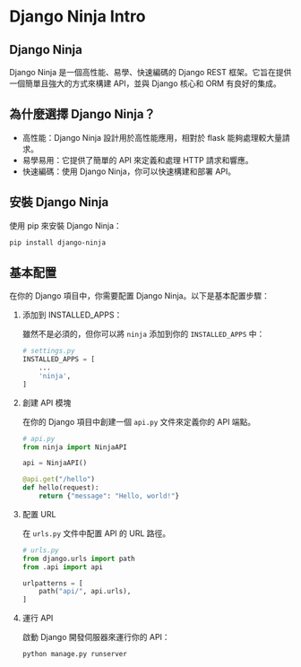 # Django Ninja Intro

## Django Ninja
Django Ninja 是一個高性能、易學、快速編碼的 Django REST 框架。它旨在提供一個簡單且強大的方式來構建 API，並與 Django 核心和 ORM 有良好的集成。

## 為什麼選擇 Django Ninja？

* 高性能：Django Ninja 設計用於高性能應用，相對於 flask 能夠處理較大量請求。
* 易學易用：它提供了簡單的 API 來定義和處理 HTTP 請求和響應。
* 快速編碼：使用 Django Ninja，你可以快速構建和部署 API。

## 安裝 Django Ninja

使用 pip 來安裝 Django Ninja：
```bash
pip install django-ninja
```

## 基本配置

在你的 Django 項目中，你需要配置 Django Ninja。以下是基本配置步驟：
1. 添加到 INSTALLED_APPS：
   
   雖然不是必須的，但你可以將 `ninja` 添加到你的 `INSTALLED_APPS` 中：
   ```python
   # settings.py
   INSTALLED_APPS = [
       ...
       'ninja',
   ]
   ```

2. 創建 API 模塊
   
   在你的 Django 項目中創建一個 `api.py` 文件來定義你的 API 端點。
   ```python
   # api.py
   from ninja import NinjaAPI

   api = NinjaAPI()

   @api.get("/hello")
   def hello(request):
       return {"message": "Hello, world!"}
   ```

3. 配置 URL
   
   在 `urls.py` 文件中配置 API 的 URL 路徑。
   ```python
   # urls.py
   from django.urls import path
   from .api import api

   urlpatterns = [
       path("api/", api.urls),
   ]
   ```

4. 運行 API
   
   啟動 Django 開發伺服器來運行你的 API：
   ```bash
   python manage.py runserver
   ```


